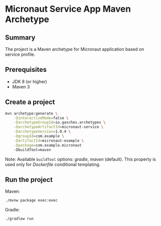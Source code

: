 Micronaut Service App Maven Archetype
======================================

Summary
-------
The project is a Maven archetype for Micronaut application based on service profile.

Prerequisites
-------------

- JDK 8 (or higher)
- Maven 3

Create a project
----------------

```bash
mvn archetype:generate \
    -DinteractiveMode=false \
    -DarchetypeGroupId=io.gasches.archetypes \
    -DarchetypeArtifactId=micronaut-service \
    -DarchetypeVersion=1.0.4 \
    -DgroupId=com.example \
    -DartifactId=micronaut-example \
    -Dpackage=com.example.micronaut
    -DbuildTool=maven
```

Note: Available `buildTool` options: _gradle_, _maven_ (default). This property is used only for _Dockerfile_ conditional templating.

Run the project
----------------

Maven:

```bash
./mvnw package exec:exec
```

Gradle:

```bash
./gradlew run
```
